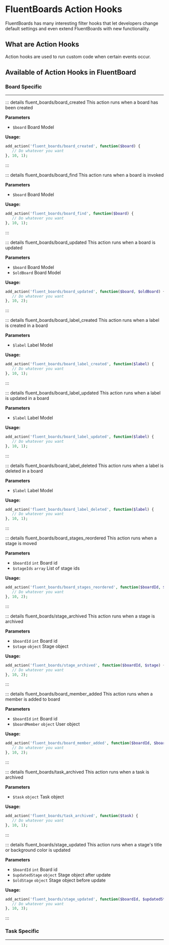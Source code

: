# FluentBoards Action Hooks

<Badge type="tip" vertical="top" text="FluentBoards Core" /> <Badge type="warning" vertical="top" text="Intermediate" />

FluentBoards has many interesting filter hooks that let developers change default settings and even extend FluentBoards with
new functionality.

## What are Action Hooks

Action hooks are used to run custom code when certain events occur.
 
## Available of Action Hooks in FluentBoard

### Board Specific
<hr />

::: details fluent_boards/board_created
This action runs when a board has been created

**Parameters**
- `$board` Board Model

**Usage:**
```php 
add_action('fluent_boards/board_created', function($board) {
   // Do whatever you want
}, 10, 1);
```
:::

::: details fluent_boards/board_find
This action runs when a board is invoked

**Parameters**
- `$board` Board Model

**Usage:**
```php 
add_action('fluent_boards/board_find', function($board) {
   // Do whatever you want
}, 10, 1);
```
:::

::: details fluent_boards/board_updated
This action runs when a board is updated

**Parameters**
- `$board` Board Model
- `$oldBoard` Board Model

**Usage:**
```php 
add_action('fluent_boards/board_updated', function($board, $oldBoard) {
   // Do whatever you want
}, 10, 2);
```
:::

::: details fluent_boards/board_label_created
This action runs when a label is created in a board

**Parameters**
- `$label` Label Model

**Usage:**
```php 
add_action('fluent_boards/board_label_created', function($label) {
   // Do whatever you want
}, 10, 1);
```
:::

::: details fluent_boards/board_label_updated
This action runs when a label is updated in a board

**Parameters**
- `$label` Label Model

**Usage:**
```php 
add_action('fluent_boards/board_label_updated', function($label) {
   // Do whatever you want
}, 10, 1);
```
:::

::: details fluent_boards/board_label_deleted
This action runs when a label is deleted in a board

**Parameters**
- `$label` Label Model

**Usage:**
```php 
add_action('fluent_boards/board_label_deleted', function($label) {
   // Do whatever you want
}, 10, 1);
```
:::

::: details fluent_boards/board_stages_reordered
This action runs when a stage is moved

**Parameters**
- `$boardId` `int` Board id
- `$stageIds` `array` List of stage ids

**Usage:**
```php 
add_action('fluent_boards/board_stages_reordered', function($boardId, $stageIds) {
   // Do whatever you want
}, 10, 2);
```
:::

::: details fluent_boards/stage_archived
This action runs when a stage is archived

**Parameters**
- `$boardId` `int` Board id
- `$stage` `object`  Stage object

**Usage:**
```php 
add_action('fluent_boards/stage_archived', function($boardId, $stage) {
   // Do whatever you want
}, 10, 2);
```
:::

::: details fluent_boards/board_member_added
This action runs when a member is added to board

**Parameters**
- `$boardId` `int` Board id
- `$boardMember` `object`  User object

**Usage:**
```php 
add_action('fluent_boards/board_member_added', function($boardId, $boardMember) {
   // Do whatever you want
}, 10, 2);
```
:::

::: details fluent_boards/task_archived
This action runs when a task is archived

**Parameters**
- `$task` `object` Task object

**Usage:**
```php 
add_action('fluent_boards/task_archived', function($task) {
   // Do whatever you want
}, 10, 1);
```
:::

::: details fluent_boards/stage_updated
This action runs when a stage's title or background color is updated

**Parameters**
- `$boardId` `int` Board id
- `$updatedStage` `object` Stage object after update
- `$oldStage` `object` Stage object before update

**Usage:**
```php 
add_action('fluent_boards/stage_updated', function($boardId, $updatedStage, $oldStage) {
   // Do whatever you want
}, 10, 3);
```
:::

### Task Specific
<hr />


